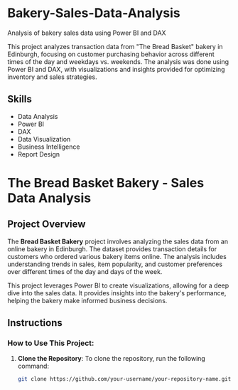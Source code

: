 # Bakery-Sales-Data-Analysis
Analysis of bakery sales data using Power BI and DAX

This project analyzes transaction data from "The Bread Basket" bakery in Edinburgh, focusing on customer purchasing behavior across different times of the day and weekdays vs. weekends. The analysis was done using Power BI and DAX, with visualizations and insights provided for optimizing inventory and sales strategies.

## Skills
- Data Analysis
- Power BI
- DAX
- Data Visualization
- Business Intelligence
- Report Design

# The Bread Basket Bakery - Sales Data Analysis

## Project Overview
The **Bread Basket Bakery** project involves analyzing the sales data from an online bakery in Edinburgh. The dataset provides transaction details for customers who ordered various bakery items online. The analysis includes understanding trends in sales, item popularity, and customer preferences over different times of the day and days of the week. 

This project leverages Power BI to create visualizations, allowing for a deep dive into the sales data. It provides insights into the bakery's performance, helping the bakery make informed business decisions.

## Instructions

### How to Use This Project:
1. **Clone the Repository**:
   To clone the repository, run the following command:
   ```bash
   git clone https://github.com/your-username/your-repository-name.git

